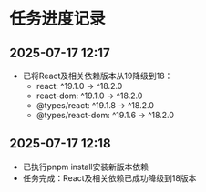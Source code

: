 # 任务进度记录

## 2025-07-17 12:17
- 已将React及相关依赖版本从19降级到18：
  - react: ^19.1.0 → ^18.2.0
  - react-dom: ^19.1.0 → ^18.2.0
  - @types/react: ^19.1.8 → ^18.2.0
  - @types/react-dom: ^19.1.6 → ^18.2.0

## 2025-07-17 12:18
- 已执行pnpm install安装新版本依赖
- 任务完成：React及相关依赖已成功降级到18版本
